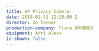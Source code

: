 ```yaml
---
title: HP Privacy Camera
date: 2018-01-31 12:20:00 Z
director: Jo Tanner
production-company: Flare AMVBBDO
equipment: Arri Alexa
is-shown: false
---
```


